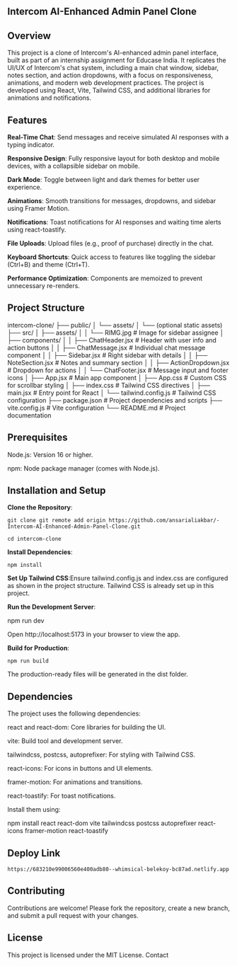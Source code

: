 ##          Intercom AI-Enhanced Admin Panel Clone

## Overview
This project is a clone of Intercom's AI-enhanced admin panel interface, built as part of an internship assignment for Educase India. It replicates the UI/UX of Intercom's chat system, including a main chat window, sidebar, notes section, and action dropdowns, with a focus on responsiveness, animations, and modern web development practices. The project is developed using React, Vite, Tailwind CSS, and additional libraries for animations and notifications.

## Features

**Real-Time Chat**: Send messages and receive simulated AI responses with a typing indicator.

**Responsive Design**: Fully responsive layout for both desktop and mobile devices, with a collapsible sidebar on mobile.

**Dark Mode**: Toggle between light and dark themes for better user experience.

**Animations**: Smooth transitions for messages, dropdowns, and sidebar using Framer Motion.

**Notifications**: Toast notifications for AI responses and waiting time alerts using react-toastify.

**File Uploads**: Upload files (e.g., proof of purchase) directly in the chat.

**Keyboard Shortcuts**: Quick access to features like toggling the sidebar (Ctrl+B) and theme (Ctrl+T).

**Performance Optimization**: Components are memoized to prevent unnecessary re-renders.

## Project Structure
intercom-clone/
├── public/
│   └── assets/
│       └── (optional static assets)
├── src/
│   ├── assets/
│   │   └── RIMG.jpg              # Image for sidebar assignee
│   ├── components/
│   │   ├── ChatHeader.jsx        # Header with user info and action buttons
│   │   ├── ChatMessage.jsx       # Individual chat message component
│   │   ├── Sidebar.jsx           # Right sidebar with details
│   │   ├── NoteSection.jsx       # Notes and summary section
│   │   ├── ActionDropdown.jsx    # Dropdown for actions
│   │   └── ChatFooter.jsx        # Message input and footer icons
│   ├── App.jsx                   # Main app component
│   ├── App.css                   # Custom CSS for scrollbar styling
│   ├── index.css                 # Tailwind CSS directives
│   ├── main.jsx                  # Entry point for React
│   └── tailwind.config.js        # Tailwind CSS configuration
├── package.json                  # Project dependencies and scripts
├── vite.config.js                # Vite configuration
└── README.md                     # Project documentation

## Prerequisites

Node.js: Version 16 or higher.

npm: Node package manager (comes with Node.js).

## Installation and Setup

**Clone the Repository**:
```
git clone git remote add origin https://github.com/ansarialiakbar/-Intercom-AI-Enhanced-Admin-Panel-Clone.git

cd intercom-clone
```


**Install Dependencies**:
```
npm install
```


**Set Up Tailwind CSS**:Ensure tailwind.config.js and index.css are configured as shown in the project structure. Tailwind CSS is already set up in this project.

**Run the Development Server**:

npm run dev

Open http://localhost:5173 in your browser to view the app.

**Build for Production**:
```
npm run build
```

The production-ready files will be generated in the dist folder.


## Dependencies

The project uses the following dependencies:

react and react-dom: Core libraries for building the UI.

vite: Build tool and development server.

tailwindcss, postcss, autoprefixer: For styling with Tailwind CSS.

react-icons: For icons in buttons and UI elements.

framer-motion: For animations and transitions.

react-toastify: For toast notifications.

Install them using:

npm install react react-dom vite tailwindcss postcss autoprefixer react-icons framer-motion react-toastify

## Deploy Link
```
https://683210e99006560e400adb80--whimsical-belekoy-bc87ad.netlify.app
```


## Contributing

Contributions are welcome! Please fork the repository, create a new branch, and submit a pull request with your changes.

## License

This project is licensed under the MIT License.
Contact
